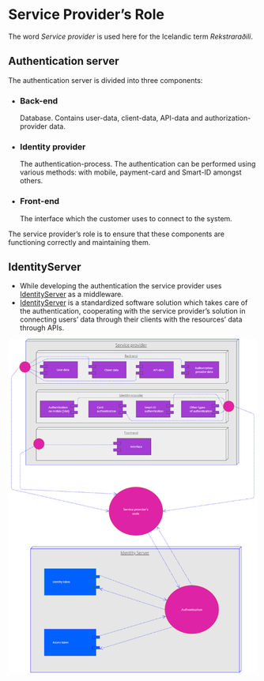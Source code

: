 # Service Provider’s Role

The word _Service provider_ is used here for the Icelandic term _Rekstraraðili_.

## Authentication server

The authentication server is divided into three components:

- ### Back-end
  Database. Contains user-data, client-data, API-data and authorization-provider data.

- ### Identity provider
  The authentication-process. The authentication can be performed using various methods: with mobile, payment-card and Smart-ID amongst others.

- ### Front-end
  The interface which the customer uses to connect to the system.

The service provider’s role is to ensure that these components are functioning correctly and maintaining them.

## IdentityServer

- While developing the authentication the service provider uses [IdentityServer](https://identityserver4.readthedocs.io/en/latest/) as a middleware.
- [IdentityServer](https://identityserver4.readthedocs.io/en/latest/) is a standardized software solution which takes care of the authentication, cooperating with the service provider’s solution in connecting users’ data through their clients with the resources’ data through APIs.

![service-provider-role](assets/service-provider-role.png)
